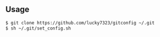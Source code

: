 ## Usage

```sh
$ git clone https://github.com/lucky7323/gitconfig ~/.git
$ sh ~/.git/set_config.sh
```
